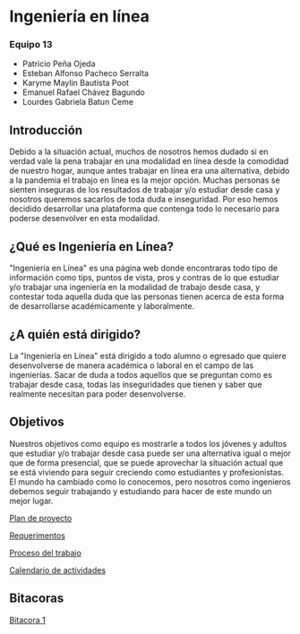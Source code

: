 # Ingeniería en línea

### Equipo 13
- Patricio Peña Ojeda
- Esteban Alfonso Pacheco Serralta
- Karyme Maylin Bautista Poot
- Emanuel Rafael Chávez Bagundo
- Lourdes Gabriela Batun Ceme

## Introducción

Debido a la situación actual, muchos de nosotros hemos dudado si en verdad vale la pena trabajar en una modalidad en línea desde la
comodidad de nuestro hogar, aunque antes trabajar en línea era una alternativa, debido a la pandemia el trabajo en línea es la mejor
opción. Muchas personas se sienten inseguras de los resultados de trabajar y/o estudiar desde casa y nosotros queremos sacarlos de 
toda duda e inseguridad. 
Por eso hemos decidido desarrollar una plataforma que contenga todo lo necesario para poderse desenvolver en esta modalidad.

## ¿Qué es Ingeniería en Línea?
"Ingeniería en Línea" es una página web donde encontraras todo tipo de información como tips, puntos de vista, pros y contras de lo que
estudiar y/o trabajar una ingeniería en la modalidad de trabajo desde casa, y contestar toda aquella duda que las personas tienen 
acerca de esta forma de desarrollarse académicamente y laboralmente.

## ¿A quién está dirigido?
La "Ingeniería en Línea" está dirigido a todo alumno o egresado que quiere desenvolverse de manera académica o laboral en el campo 
de las ingenierías. Sacar de duda a todos aquellos que se preguntan como es trabajar desde casa, todas las inseguridades que tienen y saber que realmente necesitan para poder desenvolverse.

## Objetivos
Nuestros objetivos como equipo es mostrarle a todos los jóvenes y adultos que estudiar y/o trabajar desde casa puede ser una alternativa igual o mejor que de forma presencial, que se puede aprovechar la situación actual que se está viviendo para seguir creciendo como estudiantes y profesionistas. El mundo ha cambiado como lo conocemos, pero nosotros como ingenieros debemos seguir trabajando y estudiando para hacer de este mundo un mejor lugar.

[Plan de proyecto](https://github.com/Equipo-13FIS/Ingenieria-en-linea/blob/main/Plan%20de%20Proyecto.md)

[Requerimentos](https://github.com/Equipo-13FIS/Ingenieria-en-linea/blob/main/Requerimientos.md)

[Proceso del trabajo](https://github.com/Equipo-13FIS/Ingenieria-en-linea/blob/main/PROCESO%20%20DE%20TRABAJO.md)

[Calendario de actividades](https://github.com/Equipo-13FIS/Ingenieria-en-linea/blob/main/Calendario%20de%20Actividades.md)

## Bitacoras
[Bitacora 1 ](Ingenieria-en-linea/Bitacora-1.md)

